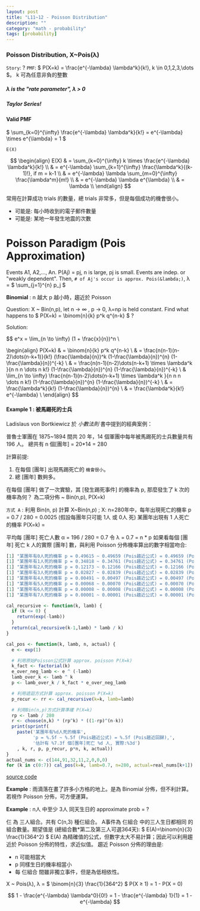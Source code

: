 ```yaml
---
layout: post
title: "L11~12 - Poisson Distribution"
description: ""
category: "math - probability"
tags: [probability]
---
```


<script type="text/javascript" async
  src="https://cdn.mathjax.org/mathjax/latest/MathJax.js?config=TeX-MML-AM_CHTML">
</script>

<script type="text/x-mathjax-config">
MathJax.Hub.Config({
  displayAlign: "left",
  displayIndent: "2em",
  tex2jax: {inlineMath: [['$','$'], ['\\(','\\)']]}
});
</script>

### Poisson Distribution, X~Pois(&lambda;)

`Story`: ?
`PMF`: $ P(X=k) = \frac{e^{-\lambda} \lambda^k}{k!}, k \in 0,1,2,3,\dots $。 k 可為任意非負的整數

##### &lambda; is the "rate parameter", &lambda; &gt; 0

##### Taylor Series!

#### Valid PMF

$ \sum_{k=0}^{\infty} \frac{e^{-\lambda} \lambda^k}{k!} = e^{-\lambda} \times e^{\lambda} = 1 $

`E(X)`

$$
\begin{align}
E(X) & = \sum_{k=0}^{\infty} k \times \frac{e^{-\lambda} \lambda^k}{k!} \\
     & = e^{-\lambda} \sum_{k=1}^{\infty} \frac{\lambda^k}{(k-1)!}, if m = k-1 \\
     & = e^{-\lambda} \lambda \sum_{m=0}^{\infty} \frac{\lambda^m}{m!} \\
     & = e^{-\lambda} \lambda e^{\lambda} \\
     & = \lambda \\
\end{align}
$$

常用在計算成功 trials 的數量，總 trials 非常多，但是每個成功的機會很小。

- 可能是: 每小時收到的電子郵件數量
- 可能是: 某地一年發生地震的次數

# Poisson Paradigm (Pois Approximation)

Events A1, A2,..., An. P(Aj) = pj, n is large, pj is small.
Events are indep. or "weakly dependent".
Then, `# of Aj's occur is approx. Pois(&lambda;)`, &lambda; = $ \sum_{j=1}^{n} p_j $

__Binomial__ :  n 越大 p 越小時，趨近於 Poisson

Question: X ~ Bin(n,p), let n &rarr; &infin; , p &rarr; 0, &lambda;=np is held constant.
Find what happens to $ P(X=k) = \binom{n}{k} p^k q^{n-k}  $ ?

Solution: 

$$
e^x = \lim_{n \to \infty} (1 + \frac{x}{n})^n \\

\begin{align}
P(X=k) & = \binom{n}{k} p^k q^{n-k} \\
       & = \frac{n(n-1)(n-2)\dots(n-k+1)}{k!} (\frac{\lambda}{n})^k (1-\frac{\lambda}{n})^{n} (1-\frac{\lambda}{n})^{-k} \\
       & = \frac{n(n-1)(n-2)\dots(n-k+1) \times \lambda^k }{n n n \dots n k!} (1-\frac{\lambda}{n})^{n} (1-\frac{\lambda}{n})^{-k} \\
       & \lim_{n \to \infty} \frac{n(n-1)(n-2)\dots(n-k+1) \times \lambda^k }{n n n \dots n k!} (1-\frac{\lambda}{n})^{n} (1-\frac{\lambda}{n})^{-k} \\
       & = \frac{\lambda^k}{k!} (1-\frac{\lambda}{n})^{n} \\
       & = \frac{\lambda^k}{k!} e^{-\lambda} \\
\end{align}
$$

#### Example 1 : 被馬踢死的士兵

Ladislaus von Bortkiewicz 於 _小數法則_ 書中提到的經典案例：

普魯士軍團在 1875~1894 間共 20 年，14 個軍團中每年被馬踢死的士兵數量共有 196 人。
總共有 n 個[團年] = 20*14 = 280

計算前提: 

1. 在每個 [團年] 出現馬踢死亡的 `機會很小`。
2. 總 [團年] 數夠多。

在每個 [團年] 做了一次實驗，其 [發生踢死事件] 的機率為 p, 那麼發生了 k 次的機率為何？ 
為二項分佈 ~ Bin(n,p), P(X=k)

`方式 A` : 利用 Bin(n, p) 計算
X~Bin(n,p) ; X: n=280年中，每年出現死亡的機率 p = 0.7 / 280 = 0.0025 (假設每團年只可能 1人 或 0人 死)
某團年出現有 1 人死亡的機率 P(X=k) = 

平均每 [團年] 死亡人數 &alpha; = 196 / 280 = 0.7
令 &lambda; = 0.7 = n * p
如果看每個 [團年] 死亡 k 人的實際 [團年] 數，與利用 Poisson 分佈機率算出的數字相當吻合:



```R
[1] "某團年有0人死的機率 p = 0.49615 ~ 0.49659 (Pois趨近公式) = 0.49659 (Pois趨近回歸), 估計有 139.044 個[團年]死亡 0 人, 實際:144"
[1] "某團年有1人死的機率 p = 0.34818 ~ 0.34761 (Pois趨近公式) = 0.34761 (Pois趨近回歸), 估計有  97.331 個[團年]死亡 1 人, 實際: 91"
[1] "某團年有2人死的機率 p = 0.12173 ~ 0.12166 (Pois趨近公式) = 0.12166 (Pois趨近回歸), 估計有  34.066 個[團年]死亡 2 人, 實際: 32"
[1] "某團年有3人死的機率 p = 0.02827 ~ 0.02839 (Pois趨近公式) = 0.02839 (Pois趨近回歸), 估計有   7.949 個[團年]死亡 3 人, 實際: 11"
[1] "某團年有4人死的機率 p = 0.00491 ~ 0.00497 (Pois趨近公式) = 0.00497 (Pois趨近回歸), 估計有   1.391 個[團年]死亡 4 人, 實際:  2"
[1] "某團年有5人死的機率 p = 0.00068 ~ 0.00070 (Pois趨近公式) = 0.00070 (Pois趨近回歸), 估計有   0.195 個[團年]死亡 5 人, 實際:  0"
[1] "某團年有6人死的機率 p = 0.00008 ~ 0.00008 (Pois趨近公式) = 0.00008 (Pois趨近回歸), 估計有   0.023 個[團年]死亡 6 人, 實際:  0"
[1] "某團年有7人死的機率 p = 0.00001 ~ 0.00001 (Pois趨近公式) = 0.00001 (Pois趨近回歸), 估計有   0.002 個[團年]死亡 7 人, 實際:  0"

cal_recursive <- function(k, lamb) {
  if (k <= 0) {
    return(exp(-lamb))
  }
  return(cal_recursive(k-1,lamb) * lamb / k)
}

cal_pos <- function(k, lamb, n, actual) {
  e <- exp(1)

  # 利用原始Poisson公式計算 approx. poisson P(X=k)
  k_fact <- factorial(k)
  e_over_neg_lamb <- e ^ (-lamb)
  lamb_over_k <- lamb ^ k
  p <- lamb_over_k / k_fact * e_over_neg_lamb

  # 利用遞迴方式計算 approx. poisson P(X=k)
  p_recur <- rr <- cal_recursive(k=k, lamb=lamb)

  # 利用Bin(n,p)方式計算準確 P(X=k)
  rp <- lamb / 280
  r <- choose(n,k) * (rp^k) * ((1-rp)^(n-k))
  print(sprintf(
    paste('某團年有%d人死的機率',
          'p = %.5f ~ %.5f (Pois趨近公式) = %.5f (Pois趨近回歸),',
          '估計有 %7.3f 個[團年]死亡 %d 人, 實際:%3d')
    , k, r, p, p_recur, p*n, k, actual))
}
actual_nums <- c(144,91,32,11,2,0,0,0)
for (k in c(0:7)) cal_pos(k=k, lamb=0.7, n=280, actual=real_nums[k+1])
```

[source code](/src/2016/20161223-poisson-dist.R)

__Example__ : 雨滴落在畫了許多小方格的地上。是為 Binomial 分佈，但不利計算。若視作 Poisson 分佈，可方便運算。

__Example__ : n人 中至少 3人 同天生日的 approximate prob = ?

仨 為 三人組合。共有 C(n,3) 種仨組合。
A事件為 仨組合 中的三人生日都相同 的 組合數量。期望值是 (總組合數*第二及第三人可選364天): $ E(A)=\binom{n}{3} \frac{1}{364^2} $
E(A) 為精確值的公式，但數字太大不易計算；因此可以利用趨近於 Poisson 分佈的特性，求近似值。
趨近 Poisson 分佈的理由是:

- n 可能相當大
- p 同樣生日的機率相當小
- 每 仨組合 間雖非獨立事件，但是為低相依性。

X ~ Pois(&lambda;), &lambda; = $ \binom{n}{3} \frac{1}{364^2} $
P(X &ge; 1) = 1 - P(X = 0)

$$
1 - \frac{e^{-\lambda} \lambda^0}{0!} = 1 - \frac{e^{-\lambda} 1}{1} = 1 - e^{-\lambda}
$$
